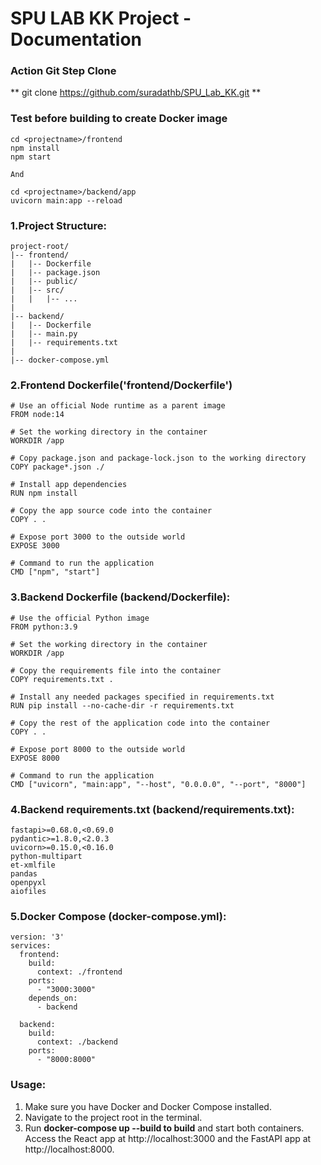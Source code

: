 # SPU LAB KK Project - Documentation

### Action Git Step Clone
** git clone https://github.com/suradathb/SPU_Lab_KK.git <name>**

### Test before building to create Docker image 
```
cd <projectname>/frontend
npm install
npm start

And

cd <projectname>/backend/app
uvicorn main:app --reload

```

 ### 1.Project Structure:
```
project-root/ 
|-- frontend/ 
|   |-- Dockerfile
|   |-- package.json
|   |-- public/
|   |-- src/
|   |   |-- ...
|
|-- backend/ 
|   |-- Dockerfile
|   |-- main.py
|   |-- requirements.txt
|
|-- docker-compose.yml
```
### 2.Frontend Dockerfile('frontend/Dockerfile')
```
# Use an official Node runtime as a parent image
FROM node:14

# Set the working directory in the container
WORKDIR /app

# Copy package.json and package-lock.json to the working directory
COPY package*.json ./

# Install app dependencies
RUN npm install

# Copy the app source code into the container
COPY . .

# Expose port 3000 to the outside world
EXPOSE 3000

# Command to run the application
CMD ["npm", "start"]

```
### 3.Backend Dockerfile (backend/Dockerfile):
```
# Use the official Python image
FROM python:3.9

# Set the working directory in the container
WORKDIR /app

# Copy the requirements file into the container
COPY requirements.txt .

# Install any needed packages specified in requirements.txt
RUN pip install --no-cache-dir -r requirements.txt

# Copy the rest of the application code into the container
COPY . .

# Expose port 8000 to the outside world
EXPOSE 8000

# Command to run the application
CMD ["uvicorn", "main:app", "--host", "0.0.0.0", "--port", "8000"]
```
### 4.Backend requirements.txt (backend/requirements.txt):
```
fastapi>=0.68.0,<0.69.0
pydantic>=1.8.0,<2.0.3
uvicorn>=0.15.0,<0.16.0
python-multipart
et-xmlfile
pandas
openpyxl
aiofiles
```
### 5.Docker Compose (docker-compose.yml):
```
version: '3'
services:
  frontend:
    build:
      context: ./frontend
    ports:
      - "3000:3000"
    depends_on:
      - backend

  backend:
    build:
      context: ./backend
    ports:
      - "8000:8000"
```
### Usage:
1. Make sure you have Docker and Docker Compose installed.
2. Navigate to the project root in the terminal.
3. Run **docker-compose up --build to build** and start both containers.
Access the React app at http://localhost:3000 and the FastAPI app at http://localhost:8000.



